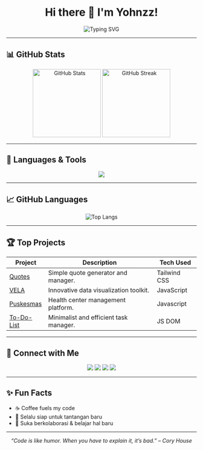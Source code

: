 <h1 align="center">
  Hi there 👋 I'm Yohnzz!
</h1>

<p align="center">
  <img src="https://readme-typing-svg.herokuapp.com?font=Fira+Code&pause=1000&color=00C0FF&center=true&vCenter=true&width=500&lines=Front+End+Developer;Always+Learning+New+Things;Coffee+%2B+Code+%3D+Life" alt="Typing SVG" />
</p>

---

## 📊 GitHub Stats
<p align="center">
  <img src="https://github-readme-stats.vercel.app/api?username=Yohnzz&show_icons=true&theme=tokyonight" alt="GitHub Stats" height="180" />
  <img src="https://github-readme-streak-stats.herokuapp.com/?user=Yohnzz&theme=tokyonight" alt="GitHub Streak" height="180" />
</p>

---

## 🎯 Languages & Tools
<p align="center">
  <img src="https://skillicons.dev/icons?i=html,css,js,github" />
</p>

---

## 📈 GitHub Languages
<p align="center">
  <img src="https://github-readme-stats.vercel.app/api/top-langs/?username=Yohnzz&layout=compact&theme=tokyonight" alt="Top Langs" />
</p>

---

## 🏆 Top Projects
| Project         | Description                                      | Tech Used      |
|-----------------|--------------------------------------------------|---------------|
| [Quotes](https://github.com/Yohnzz/Quotes)           | Simple quote generator and manager.             | Tailwind CSS   |
| [VELA](https://github.com/Yohnzz/VELA)               | Innovative data visualization toolkit.          | JavaScript     |
| [Puskesmas](https://github.com/Yohnzz/Puskesmas)     | Health center management platform.              | Javascript     |
| [To-Do-List](https://github.com/Yohnzz/To-Do-List)   | Minimalist and efficient task manager.          | JS DOM         |

---

## 🔗 Connect with Me
<p align="center">
  <a href="https://linkedin.com/in/Yohnzz"><img src="https://img.shields.io/badge/LinkedIn-blue?logo=linkedin&logoColor=white" /></a>
  <a href="https://instagram.com/yourusername"><img src="https://img.shields.io/badge/Instagram-red?logo=instagram&logoColor=white" /></a>
  <a href="https://youtube.com/@yourchannel"><img src="https://img.shields.io/badge/YouTube-darkred?logo=youtube&logoColor=white" /></a>
  <a href="mailto:yohnzz@example.com"><img src="https://img.shields.io/badge/Email-green?logo=gmail&logoColor=white" /></a>
</p>

---

## ✨ Fun Facts
- ☕ Coffee fuels my code  
- 💪 Selalu siap untuk tantangan baru  
- 🤝 Suka berkolaborasi & belajar hal baru  

---

<p align="center">
  <i>“Code is like humor. When you have to explain it, it’s bad.” – Cory House</i>
</p>
